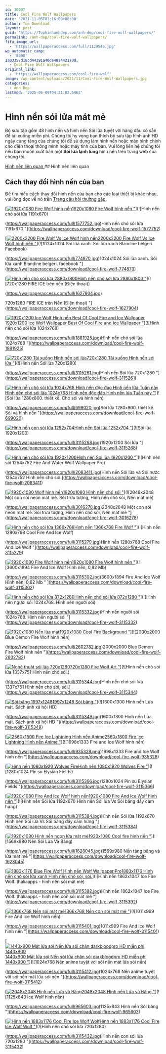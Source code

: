 ```yaml
---
id: 30097
title: Cool Fire Wolf Wallpapers
date: '2021-11-05T01:16:09+00:00'
author: Top Download
layout: post
guid: 'https://Tophinhanhdep.com/anh-dep/cool-fire-wolf-wallpapers/'
permalink: /anh-dep/cool-fire-wolf-wallpapers/
fifu_image_url:
  - 'https://wallpaperaccess.com/full/1129545.jpg'
wp_automatic_camp:
  - '8098'
1a03357d18cd44391a40de48a442170d:
  - Cool Fire Wolf Wallpapers
original_link:
  - 'https://wallpaperaccess.com/cool-fire-wolf'
image: /wp-content/uploads/2021/11/Cool-Fire-Wolf-Wallpapers.jpg
categories:
  - Ảnh Đẹp
lastmod: '2025-06-09T04:21:02.646Z'
---
```

# Hình nền sói lửa mát mẻ

Bộ sưu tập gồm 48 hình nền và hình nền Sói lửa tuyệt vời hàng đầu có sẵn để tải xuống miễn phí. Chúng tôi hy vọng bạn thích bộ sưu tập hình ảnh HD ngày càng tăng của chúng tôi để sử dụng làm hình nền hoặc màn hình chính cho điện thoại thông minh hoặc máy tính của bạn. Vui lòng liên hệ chúng tôi nếu bạn muốn xuất bản một **Sói lửa lạnh lùng** hình nền trên trang web của chúng tôi.

[Hình nền liên quan ](#related) ## Hình nền liên quan

## Cách thay đổi hình nền của bạn

Để tìm hiểu cách thay đổi hình nền của bạn cho các loại thiết bị khác nhau, vui lòng đọc về nó trên [Trang câu hỏi thường gặp](https://tophinhanhdep.com/faq/).

  
[[![1920x1080 Fire Wolf hình nền](https://wallpaperaccess.com/full/1129545.jpg)1920x1080 Fire Wolf hình nền "](https://wallpaperaccess.com/download/cool-fire-wolf-1129545)](![Hình nền chó sói lửa 1191x670)

(https://wallpaperaccess.com/full/1577752.jpg)Hình nền chó sói lửa 1191x670 "](https://wallpaperaccess.com/download/cool-fire-wolf-1577752)

[[![2200x2200 Fire Wolf Vs Ice Wolf hình nền](https://wallpaperaccess.com/full/851549.jpg)2200x2200 Fire Wolf Vs Ice Wolf hình nền "](https://wallpaperaccess.com/download/cool-fire-wolf-851549)](![1024x1024 Sói lửa xanh.  Sói lửa xanh Blandine belgeri.  Facebook)

(https://wallpaperaccess.com/full/774870.jpg)1024x1024 Sói lửa xanh. Sói lửa xanh Blandine belgeri. facebook "](https://wallpaperaccess.com/download/cool-fire-wolf-774870)

[[![Hình nền chó sói lửa 2880x1800](https://wallpaperaccess.com/full/1738395.jpg)Hình nền chó sói lửa 2880x1800 "](https://wallpaperaccess.com/download/cool-fire-wolf-1738395)](![720x1280 FIRE ICE trên nền (Điện thoại))

(https://wallpaperaccess.com/full/1627904.jpg)

720x1280 FIRE ICE trên Nền (Điện thoại) "](https://wallpaperaccess.com/download/cool-fire-wolf-1627904)

[[![1920x1200 Ice Wolf Hình nền Best Of Cool Fire and Ice Wallpaper](https://wallpaperaccess.com/full/3115245.jpg)1920x1200 Ice Wolf Wallpaper Best Of Cool Fire and Ice Wallpaper "](https://wallpaperaccess.com/download/cool-fire-wolf-3115245)](![Hình nền chó sói lửa 1024x768)

(https://wallpaperaccess.com/full/1881925.jpg)Hình nền chó sói lửa 1024x768 "](https://wallpaperaccess.com/download/cool-fire-wolf-1881925)

[[![720x1280 Tải xuống Hình nền sói lửa](https://wallpaperaccess.com/full/2083323.jpg)720x1280 Tải xuống Hình nền sói lửa "](https://wallpaperaccess.com/download/cool-fire-wolf-2083323)](![Hình nền Sói lửa 720x1280)

(https://wallpaperaccess.com/full/3115261.jpg)Hình nền Sói lửa 720x1280 "](https://wallpaperaccess.com/download/cool-fire-wolf-3115261)

[[![Hình nền chó sói lửa 1024x768 Hình nền độc đáo Hình nền lửa Tuần này](https://wallpaperaccess.com/full/2083349.jpg)Hình nền chó sói lửa 1024x768 Hình nền độc đáo Hình nền lửa Tuần này "](https://wallpaperaccess.com/download/cool-fire-wolf-2083349)](![Sói lửa 1280x800.  thiết kế.  Chó sói và hình nền)

(https://wallpaperaccess.com/full/699020.jpg)Sói lửa 1280x800. thiết kế. Sói và hình nền "](https://wallpaperaccess.com/download/cool-fire-wolf-699020)

[[![Hình nền con sói lửa 1252x704](https://wallpaperaccess.com/full/2898033.jpg)Hình nền Sói lửa 1252x704 "](https://wallpaperaccess.com/download/cool-fire-wolf-2898033)](![Sói lửa 1920x1200)

(https://wallpaperaccess.com/full/3115268.jpg)1920x1200 Sói lửa "](https://wallpaperaccess.com/download/cool-fire-wolf-3115268)

[[![Hình nền chó sói lửa 1920x1200](https://wallpaperaccess.com/full/1627921.jpg)Hình nền Sói lửa 1920x1200 "](https://wallpaperaccess.com/download/cool-fire-wolf-1627921)](![Hình nền sói 1254x752 Fire And Water Wolf Wallpaper.Pro)

(https://wallpaperaccess.com/full/2083411.jpg)Hình nền Sói lửa và Sói nước 1254x752 Hình nền chó sói.](https://wallpaperaccess.com/download/cool-fire-wolf-2083411)

[[![1920x1080 Wolf hình nền](https://wallpaperaccess.com/full/2083332.jpg)1920x1080 Hình nền chó sói "](https://wallpaperaccess.com/download/cool-fire-wolf-2083332)](![2048x2048 Một con sói neon mát mẻ.  Sói trừu tượng, Hình nền chó sói, Nền mát mẻ)

(https://wallpaperaccess.com/full/3016278.jpg)2048x2048 Một con sói neon mát mẻ. Sói trừu tượng, Hình nền chó sói, Nền mát mẻ "](https://wallpaperaccess.com/download/cool-fire-wolf-3016278)

[[![Hình nền chó sói lửa 1366x768](https://wallpaperaccess.com/full/128402.jpg)Hình nền 1366x768 Fire Wolf "](https://wallpaperaccess.com/download/cool-fire-wolf-128402)](![Hình nền 1280x768 Cool Fire And Ice Wolf)

(https://wallpaperaccess.com/full/3115279.jpg)Hình nền 1280x768 Cool Fire And Ice Wolf "](https://wallpaperaccess.com/download/cool-fire-wolf-3115279)

[[![1920x1080 Fire Wolf hình nền](https://wallpaperaccess.com/full/1627992.jpg)1920x1080 Fire Wolf hình nền "](https://wallpaperaccess.com/download/cool-fire-wolf-1627992)](![3600x1894 Fire And Ice Wolf Hình nền, 0,82 Mb)

(https://wallpaperaccess.com/full/3115302.jpg)3600x1894 Fire And Ice Wolf Hình nền, 0,82 Mb " ](https://wallpaperaccess.com/download/cool-fire-wolf-3115302)

[[![Hình nền chó sói lửa 872x1280](https://wallpaperaccess.com/full/3115328.jpg)Hình nền chó sói lửa 872x1280 "](https://wallpaperaccess.com/download/cool-fire-wolf-3115328)](![Hình nền người sói 1024x768.  Hình nền người sói)

(https://wallpaperaccess.com/full/3115332.jpg)Hình nền người sói 1024x768. Hình nền người sói "](https://wallpaperaccess.com/download/cool-fire-wolf-3115332)

[[![1920x1080 Nền lửa mát](https://wallpaperaccess.com/full/1817980.jpg)1920x1080 Cool Fire Background "](https://wallpaperaccess.com/download/cool-fire-wolf-1817980)](![2000x2000 Blue Demon Fire Wolf hình nền)

(https://wallpaperaccess.com/full/2602782.jpg)2000x2000 Blue Demon Fire Wolf hình nền "](https://wallpaperaccess.com/download/cool-fire-wolf-2602782)

[[![Nghệ thuật sói lửa 720x1280](https://wallpaperaccess.com/full/3115336.jpg)720x1280 Fire Wolf Art "](https://wallpaperaccess.com/download/cool-fire-wolf-3115336)](![Hình nền chó sói lửa 1337x751 Hình nền chó sói.)

(https://wallpaperaccess.com/full/3115344.jpg)Hình nền chó sói lửa 1337x751 Hình nền chó sói, sói.](https://wallpaperaccess.com/download/cool-fire-wolf-3115344)

[[![Sói băng 1997x1248](https://wallpaperaccess.com/full/1628019.jpg)1997x1248 Sói băng "](https://wallpaperaccess.com/download/cool-fire-wolf-1628019)](![1600x1300 Hình nền Lửa mát.  Sách ảnh xã hội HD)

(https://wallpaperaccess.com/full/3115349.jpg)1600x1300 Hình nền Lửa mát. Sách ảnh xã hội HD "](https://wallpaperaccess.com/download/cool-fire-wolf-3115349)

[[![2560x1600 Fire Ice Lightning Hình nền Anime](https://wallpaperaccess.com/full/3115353.jpg)2560x1600 Fire Ice Lightning Hình nền Anime "](https://wallpaperaccess.com/download/cool-fire-wolf-3115353)](![1998x1333 Fire and Ice Wolf hình nền)

(https://wallpaperaccess.com/full/935328.png)1998x1333 Fire and Ice Wolf hình nền "](https://wallpaperaccess.com/download/cool-fire-wolf-935328)

[[![Hình nền 1080x1920 Wolves Fire](https://wallpaperaccess.com/full/3115359.jpg)Hình nền 1080x1920 Wolves Fire "](https://wallpaperaccess.com/download/cool-fire-wolf-3115359)](![1280x1024 Pin su Elysian Fields)

(https://wallpaperaccess.com/full/3115366.jpg)1280x1024 Pin su Elysian Fields "](https://wallpaperaccess.com/download/cool-fire-wolf-3115366)

[[![1920x1080 Fire And Ice Wolf hình nền](https://wallpaperaccess.com/full/3115378.jpg)1920x1080 Fire And Ice Wolf hình nền "](https://wallpaperaccess.com/download/cool-fire-wolf-3115378)](![Hình nền Sói lửa 1192x670 Hình nền Sói lửa Vs Sói băng đầy cảm hứng)

(https://wallpaperaccess.com/full/3115384.jpg)Hình nền Sói lửa 1192x670 Hình nền Sói lửa Vs Sói băng đầy cảm hứng "](https://wallpaperaccess.com/download/cool-fire-wolf-3115384)

[[![1920x1080 Hình nền ngọn lửa mát mẻ](https://wallpaperaccess.com/full/3115386.jpg)1920x1080 Cool fire hình nền "](https://wallpaperaccess.com/download/cool-fire-wolf-3115386)](![1569x980 Nền Sói Lửa Và Băng)

(https://wallpaperaccess.com/full/1628045.jpg)1569x980 Nền tảng băng và lửa mát mẻ "](https://wallpaperaccess.com/download/cool-fire-wolf-1628045)

[[![1883x1176 Blue Fire Wolf Hình nền Wolf Wallpaper.Pro](https://wallpaperaccess.com/full/1851597.jpg)1883x1176 Hình nền chó sói lửa xanh Hình nền chó sói, sói.](https://wallpaperaccess.com/download/cool-fire-wolf-1851597)](![Hình nền 1862x1047 Ice Fire Wolf.  thaliaapps - hình nền sói mát mẻ)

(https://wallpaperaccess.com/full/3115392.jpg)Hình nền 1862x1047 Ice Fire Wolf. thaliaapps - hình nền con sói mát mẻ "](https://wallpaperaccess.com/download/cool-fire-wolf-3115392)

[[![1366x768 Nền sói mát mẻ](https://wallpaperaccess.com/full/3115396.jpg)1366x768 Nền con sói mát mẻ "](https://wallpaperaccess.com/download/cool-fire-wolf-3115396)](![1011x999 Fire And Ice Wolf hình nền)

(https://wallpaperaccess.com/full/3115401.jpg)1011x999 Fire And Ice Wolf hình nền "](https://wallpaperaccess.com/download/cool-fire-wolf-3115401)

[[![1440x900 Mát lửa sói Nền lửa sói chân darkbloodpro HD miễn phí 1440x900](https://wallpaperaccess.com/full/3115404.jpg)1440x900 Mát lửa sói Nền sói lửa chân sói darkbloodpro HD miễn phí 1440x900 "](https://wallpaperaccess.com/download/cool-fire-wolf-3115404)](![1024x768 Nền anime tuyệt vời sói nền mát lửa sói nền)

(https://wallpaperaccess.com/full/3115412.jpg)1024x768 Nền anime tuyệt vời sói nền mát lửa sói nền "](https://wallpaperaccess.com/download/cool-fire-wolf-3115412)

[[![2048x2048 Hình nền Lửa và Băng](https://wallpaperaccess.com/full/3115414.jpg)2048x2048 Hình nền Lửa và Băng "](https://wallpaperaccess.com/download/cool-fire-wolf-3115414)](![1125x843 Ice Wolf hình nền)

(https://wallpaperaccess.com/full/965603.jpg)1125x843 Hình nền Sói băng "](https://wallpaperaccess.com/download/cool-fire-wolf-965603)

[[![Hình nền 1883x1176 Cool Fire Ice Wolf Wolf](https://wallpaperaccess.com/full/3115425.jpg)Hình nền 1883x1176 Cool Fire Ice Wolf Wolf "](https://wallpaperaccess.com/download/cool-fire-wolf-3115425)](![Hình nền chó sói lửa 720x1280)

(https://wallpaperaccess.com/full/3115432.jpg)Hình nền con sói lửa 720x1280 "](https://wallpaperaccess.com/download/cool-fire-wolf-3115432)
